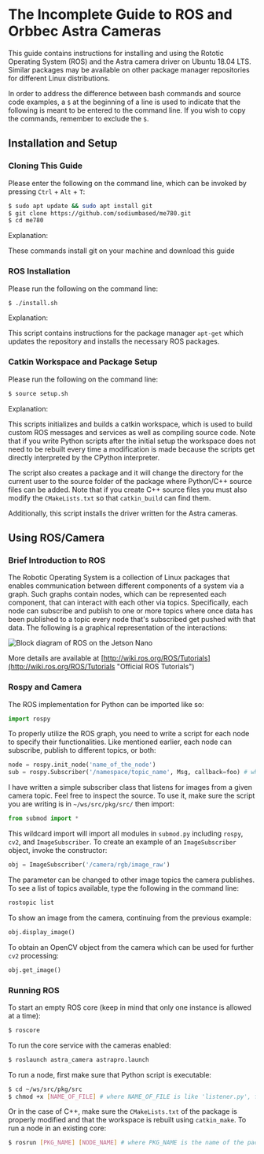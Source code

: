 # The Incomplete Guide to ROS and Orbbec Astra Cameras
This guide contains instructions for installing and using the Rototic Operating System (ROS) and the Astra camera driver on Ubuntu 18.04 LTS. Similar packages may be available on other package manager repositories for different Linux distributions.

In order to address the difference between bash commands and source code examples, a `$` at the beginning of a line is used to indicate that the following is meant to be entered to the command line. If you wish to copy the commands, remember to exclude the `$`.

## Installation and Setup

### Cloning This Guide
Please enter the following on the command line, which can be invoked by pressing `Ctrl` + `Alt` + `T`:
```bash
$ sudo apt update && sudo apt install git
$ git clone https://github.com/sodiumbased/me780.git
$ cd me780
```
Explanation:

These commands install git on your machine and download this guide

### ROS Installation
Please run the following on the command line:
```bash
$ ./install.sh
```
Explanation:

This script contains instructions for the package manager `apt-get` which updates the repository and installs the necessary ROS packages.

### Catkin Workspace and Package Setup
Please run the following on the command line:
```bash
$ source setup.sh
```
Explanation:

This scripts initializes and builds a catkin workspace, which is used to build custom ROS messages and services as well as compiling source code. Note that if you write Python scripts after the initial setup the workspace does not need to be rebuilt every time a modification is made because the scripts get directly interpreted by the CPython interpreter. 

The script also creates a package and it will change the directory for the current user to the source folder of the package where Python/C++ source files can be added. Note that if you create C++ source files you must also modify the `CMakeLists.txt` so that `catkin_build` can find them.

Additionally, this script installs the driver written for the Astra cameras.

## Using ROS/Camera

### Brief Introduction to ROS
The Robotic Operating System is a collection of Linux packages that enables communication between different components of a system via a graph. Such graphs contain nodes, which can be represented each component, that can interact with each other via topics. Specifically, each node can subscribe and publish to one or more topics where once data has been published to a topic every node that's subscribed get pushed with that data. The following is a graphical representation of the interactions:

![Block diagram of ROS on the Jetson Nano](https://github.com/sodiumbased/me780/blob/master/rosflowchart.png)

More details are available at [http://wiki.ros.org/ROS/Tutorials](http://wiki.ros.org/ROS/Tutorials "Official ROS Tutorials")

### Rospy and Camera
The ROS implementation for Python can be imported like so:
```python
import rospy
```
To properly utilize the ROS graph, you need to write a script for each node to specify their functionalities. Like mentioned earlier, each node can subscribe, publish to different topics, or both:
```python
node = rospy.init_node('name_of_the_node')
sub = rospy.Subscriber('/namespace/topic_name', Msg, callback=foo) # where 'Msg' is an ROS message class and 'foo' is a function that takes in one argument as an ROS message object
```
I have written a simple subscriber class that listens for images from a given camera topic. Feel free to inspect the source. To use it, make sure the script you are writing is in `~/ws/src/pkg/src/` then import:
```python
from submod import *
```
This wildcard import will import all modules in `submod.py` including `rospy`, `cv2`, and `ImageSubscriber`. To create an example of an `ImageSubscriber` object, invoke the constructor:
```python
obj = ImageSubscriber('/camera/rgb/image_raw')
```
The parameter can be changed to other image topics the camera publishes. To see a list of topics available, type the following in the command line:
```bash
rostopic list
```
To show an image from the camera, continuing from the previous example:
```python
obj.display_image()
```
To obtain an OpenCV object from the camera which can be used for further `cv2` processing:
```python
obj.get_image()
```

### Running ROS
To start an empty ROS core (keep in mind that only one instance is allowed at a time):
```bash
$ roscore
```
To run the core service with the cameras enabled:
```bash
$ roslaunch astra_camera astrapro.launch
```
To run a node, first make sure that Python script is executable:
```bash
$ cd ~/ws/src/pkg/src
$ chmod +x [NAME_OF_FILE] # where NAME_OF_FILE is like 'listener.py', for example
```
Or in the case of C++, make sure the `CMakeLists.txt` of the package is properly modified and that the workspace is rebuilt using `catkin_make`. To run a node in an existing core:
```bash
$ rosrun [PKG_NAME] [NODE_NAME] # where PKG_NAME is the name of the package and NODE_NAME is the name of the file that the node is written in
```
